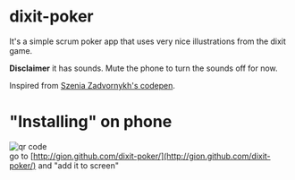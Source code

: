 # dixit-poker
It's a simple scrum poker app that uses very nice illustrations from the dixit game.   
  
**Disclaimer** it has sounds. Mute the phone to turn the sounds off for now.

Inspired from [Szenia Zadvornykh's codepen](https://codepen.io/zadvorsky/pen/dILAG).

# "Installing" on phone
![qr code](https://api.qrserver.com/v1/create-qr-code/?data=https%3A%2F%2Fgion.github.io%2Fdixit-poker%2F&size=220x220&margin=0)  
go to [http://gion.github.com/dixit-poker/](http://gion.github.com/dixit-poker/) and "add it to screen"
